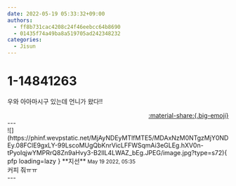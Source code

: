 ```yaml
---
date: 2022-05-19 05:33:32+09:00
authors:
  - ff8b731cac4208c24f46eebcc64b8690
  - 01435f74a49ba8a519705ad242348232
categories:
  - Jisun
---
```


# 1-14841263

<div class="post-container" markdown="1">
<div class="content-container md-sidebar__scrollwrap" markdown="1">

우와 아아마시구 있는데 언니가 왔다!!

</div>
</div>

<div style="text-align: right;" markdown="1">
<a href="https://weverse.io/fromis9/fanpost/1-14841263" style="text-align: right;">:material-share:{.big-emoji}</a>
</div>
---

<div class="comments-container md-sidebar__scrollwrap" markdown="1">
<div class="comment" markdown="1">
<div class='id-container' markdown="1">
![](https://phinf.wevpstatic.net/MjAyNDEyMTlfMTE5/MDAxNzM0NTgzMjY0NDEy.08FClE9gxLY-99LscoMUgQbKnrVicLFFWSqmAi3eGLEg.hXV0n-tPyoIqjwYMPRrQ8Zn9aHvy3-B2llL4LWAZ_bEg.JPEG/image.jpg?type=s72){ pfp loading=lazy }
**<span class="artist">지선</span>** <small>May 19 2022, 05:35</small><br>
</div>
<div class='comment-body' markdown="1">
커피 줘ㅠㅠ
</div>
</div>
</div>
---
